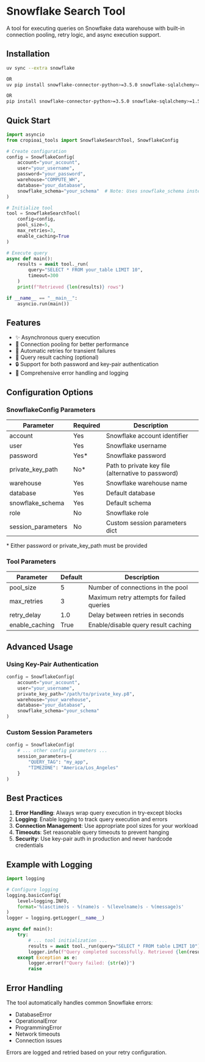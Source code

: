 # Snowflake Search Tool

A tool for executing queries on Snowflake data warehouse with built-in connection pooling, retry logic, and async execution support.

## Installation

```bash
uv sync --extra snowflake

OR 
uv pip install snowflake-connector-python>=3.5.0 snowflake-sqlalchemy>=1.5.0 cryptography>=41.0.0

OR 
pip install snowflake-connector-python>=3.5.0 snowflake-sqlalchemy>=1.5.0 cryptography>=41.0.0
```

## Quick Start

```python
import asyncio
from cropioai_tools import SnowflakeSearchTool, SnowflakeConfig

# Create configuration
config = SnowflakeConfig(
    account="your_account",
    user="your_username", 
    password="your_password",
    warehouse="COMPUTE_WH",
    database="your_database",
    snowflake_schema="your_schema"  # Note: Uses snowflake_schema instead of schema
)

# Initialize tool
tool = SnowflakeSearchTool(
    config=config,
    pool_size=5,
    max_retries=3,
    enable_caching=True
)

# Execute query
async def main():
    results = await tool._run(
        query="SELECT * FROM your_table LIMIT 10",
        timeout=300
    )
    print(f"Retrieved {len(results)} rows")

if __name__ == "__main__":
    asyncio.run(main())
```

## Features

- ✨ Asynchronous query execution
- 🚀 Connection pooling for better performance
- 🔄 Automatic retries for transient failures
- 💾 Query result caching (optional)
- 🔒 Support for both password and key-pair authentication
- 📝 Comprehensive error handling and logging

## Configuration Options

### SnowflakeConfig Parameters

| Parameter | Required | Description |
|-----------|----------|-------------|
| account | Yes | Snowflake account identifier |
| user | Yes | Snowflake username |
| password | Yes* | Snowflake password |
| private_key_path | No* | Path to private key file (alternative to password) |
| warehouse | Yes | Snowflake warehouse name |
| database | Yes | Default database |
| snowflake_schema | Yes | Default schema |
| role | No | Snowflake role |
| session_parameters | No | Custom session parameters dict |

\* Either password or private_key_path must be provided

### Tool Parameters

| Parameter | Default | Description |
|-----------|---------|-------------|
| pool_size | 5 | Number of connections in the pool |
| max_retries | 3 | Maximum retry attempts for failed queries |
| retry_delay | 1.0 | Delay between retries in seconds |
| enable_caching | True | Enable/disable query result caching |

## Advanced Usage

### Using Key-Pair Authentication

```python
config = SnowflakeConfig(
    account="your_account",
    user="your_username",
    private_key_path="/path/to/private_key.p8",
    warehouse="your_warehouse",
    database="your_database",
    snowflake_schema="your_schema"
)
```

### Custom Session Parameters

```python
config = SnowflakeConfig(
    # ... other config parameters ...
    session_parameters={
        "QUERY_TAG": "my_app",
        "TIMEZONE": "America/Los_Angeles"
    }
)
```

## Best Practices

1. **Error Handling**: Always wrap query execution in try-except blocks
2. **Logging**: Enable logging to track query execution and errors
3. **Connection Management**: Use appropriate pool sizes for your workload
4. **Timeouts**: Set reasonable query timeouts to prevent hanging
5. **Security**: Use key-pair auth in production and never hardcode credentials

## Example with Logging

```python
import logging

# Configure logging
logging.basicConfig(
    level=logging.INFO,
    format='%(asctime)s - %(name)s - %(levelname)s - %(message)s'
)
logger = logging.getLogger(__name__)

async def main():
    try:
        # ... tool initialization ...
        results = await tool._run(query="SELECT * FROM table LIMIT 10")
        logger.info(f"Query completed successfully. Retrieved {len(results)} rows")
    except Exception as e:
        logger.error(f"Query failed: {str(e)}")
        raise
```

## Error Handling

The tool automatically handles common Snowflake errors:
- DatabaseError
- OperationalError
- ProgrammingError
- Network timeouts
- Connection issues

Errors are logged and retried based on your retry configuration. 